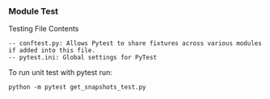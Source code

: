 ### Module Test

Testing File Contents
```
-- conftest.py: Allows Pytest to share fixtures across various modules if added into this file.
-- pytest.ini: Global settings for PyTest
```

To run unit test with pytest run:
```
python -m pytest get_snapshots_test.py
```